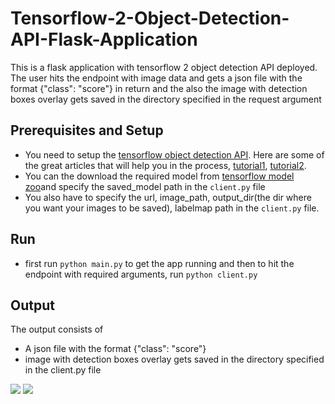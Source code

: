 # Tensorflow-2-Object-Detection-API-Flask-Application
This is a flask application with tensorflow 2 object detection API deployed. The user hits the endpoint with image data and gets a json file with the format {"class": "score"} in return and the also the image with detection boxes overlay gets saved in the directory specified in the request argument

## Prerequisites and Setup
* You need to setup the [tensorflow object detection API](https://github.com/tensorflow/models/tree/master/research/object_detection). Here are some of the great articles that will help you in the process, [tutorial1](https://medium.com/@marklabinski/installing-tensorflow-object-detection-api-on-windows-10-7a4eb83e1e7), [tutorial2](https://gilberttanner.com/blog/installing-the-tensorflow-object-detection-api).
* You can the download the required model from [tensorflow model zoo](https://github.com/tensorflow/models/blob/master/research/object_detection/g3doc/detection_model_zoo.md)and specify the saved_model path in the `client.py` file
* You also have to specify the url, image_path, output_dir(the dir where you want your images to be saved), labelmap path in the `client.py` file.

## Run
* first run `python main.py`
to get the app running and then to hit the endpoint with required arguments, run `python client.py`

## Output
The output consists of 
* A json file with the format {"class": "score"}
* image with detection boxes overlay gets saved in the directory specified in the client.py file

![](https://github.com/wingedrasengan927/Tensorflow-2-Object-Detection-API-Flask-Application/blob/master/outputs/girl_image_output.jpg)
![](https://github.com/wingedrasengan927/Tensorflow-2-Object-Detection-API-Flask-Application/blob/master/images/Screenshot.png)
